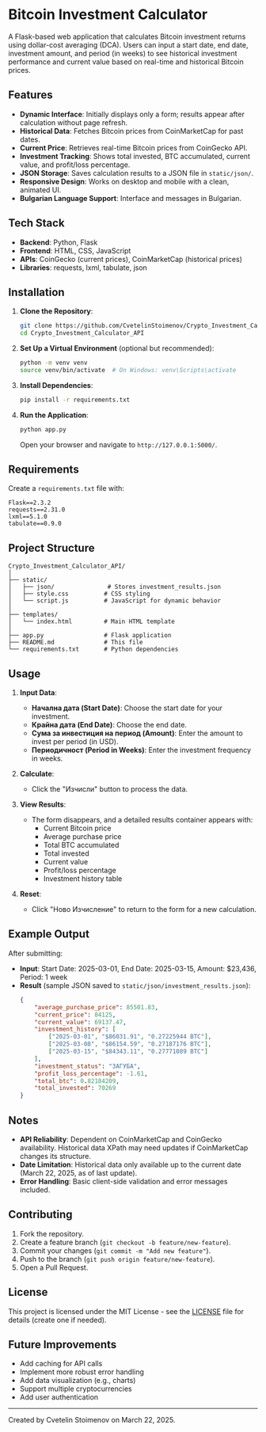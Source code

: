 # Bitcoin Investment Calculator

A Flask-based web application that calculates Bitcoin investment returns using dollar-cost averaging (DCA). Users can input a start date, end date, investment amount, and period (in weeks) to see historical investment performance and current value based on real-time and historical Bitcoin prices.

## Features

- **Dynamic Interface**: Initially displays only a form; results appear after calculation without page refresh.
- **Historical Data**: Fetches Bitcoin prices from CoinMarketCap for past dates.
- **Current Price**: Retrieves real-time Bitcoin prices from CoinGecko API.
- **Investment Tracking**: Shows total invested, BTC accumulated, current value, and profit/loss percentage.
- **JSON Storage**: Saves calculation results to a JSON file in `static/json/`.
- **Responsive Design**: Works on desktop and mobile with a clean, animated UI.
- **Bulgarian Language Support**: Interface and messages in Bulgarian.

## Tech Stack

- **Backend**: Python, Flask
- **Frontend**: HTML, CSS, JavaScript
- **APIs**: CoinGecko (current prices), CoinMarketCap (historical prices)
- **Libraries**: requests, lxml, tabulate, json

## Installation

1. **Clone the Repository**:
   ```bash
   git clone https://github.com/CvetelinStoimenov/Crypto_Investment_Calculator_API.git
   cd Crypto_Investment_Calculator_API
   ```

2. **Set Up a Virtual Environment** (optional but recommended):
   ```bash
   python -m venv venv
   source venv/bin/activate  # On Windows: venv\Scripts\activate
   ```

3. **Install Dependencies**:
   ```bash
   pip install -r requirements.txt
   ```

4. **Run the Application**:
   ```bash
   python app.py
   ```
   Open your browser and navigate to `http://127.0.0.1:5000/`.

## Requirements

Create a `requirements.txt` file with:
```
Flask==2.3.2
requests==2.31.0
lxml==5.1.0
tabulate==0.9.0
```

## Project Structure

```
Crypto_Investment_Calculator_API/
│
├── static/
│   ├── json/               # Stores investment_results.json
│   ├── style.css          # CSS styling
│   └── script.js          # JavaScript for dynamic behavior
│
├── templates/
│   └── index.html         # Main HTML template
│
├── app.py                 # Flask application
├── README.md              # This file
└── requirements.txt       # Python dependencies
```

## Usage

1. **Input Data**:
   - **Начална дата (Start Date)**: Choose the start date for your investment.
   - **Крайна дата (End Date)**: Choose the end date.
   - **Сума за инвестиция на период (Amount)**: Enter the amount to invest per period (in USD).
   - **Периодичност (Period in Weeks)**: Enter the investment frequency in weeks.

2. **Calculate**:
   - Click the "Изчисли" button to process the data.

3. **View Results**:
   - The form disappears, and a detailed results container appears with:
     - Current Bitcoin price
     - Average purchase price
     - Total BTC accumulated
     - Total invested
     - Current value
     - Profit/loss percentage
     - Investment history table

4. **Reset**:
   - Click "Новo Изчисление" to return to the form for a new calculation.

## Example Output

After submitting:
- **Input**: Start Date: 2025-03-01, End Date: 2025-03-15, Amount: $23,436, Period: 1 week
- **Result** (sample JSON saved to `static/json/investment_results.json`):
  ```json
  {
      "average_purchase_price": 85501.83,
      "current_price": 84125,
      "current_value": 69137.47,
      "investment_history": [
          ["2025-03-01", "$86031.91", "0.27225944 BTC"],
          ["2025-03-08", "$86154.59", "0.27187176 BTC"],
          ["2025-03-15", "$84343.11", "0.27771089 BTC"]
      ],
      "investment_status": "ЗАГУБА",
      "profit_loss_percentage": -1.61,
      "total_btc": 0.82184209,
      "total_invested": 70269
  }
  ```

## Notes

- **API Reliability**: Dependent on CoinMarketCap and CoinGecko availability. Historical data XPath may need updates if CoinMarketCap changes its structure.
- **Date Limitation**: Historical data only available up to the current date (March 22, 2025, as of last update).
- **Error Handling**: Basic client-side validation and error messages included.

## Contributing

1. Fork the repository.
2. Create a feature branch (`git checkout -b feature/new-feature`).
3. Commit your changes (`git commit -m "Add new feature"`).
4. Push to the branch (`git push origin feature/new-feature`).
5. Open a Pull Request.

## License

This project is licensed under the MIT License - see the [LICENSE](LICENSE) file for details (create one if needed).

## Future Improvements

- Add caching for API calls
- Implement more robust error handling
- Add data visualization (e.g., charts)
- Support multiple cryptocurrencies
- Add user authentication

---

Created by Cvetelin Stoimenov on March 22, 2025.